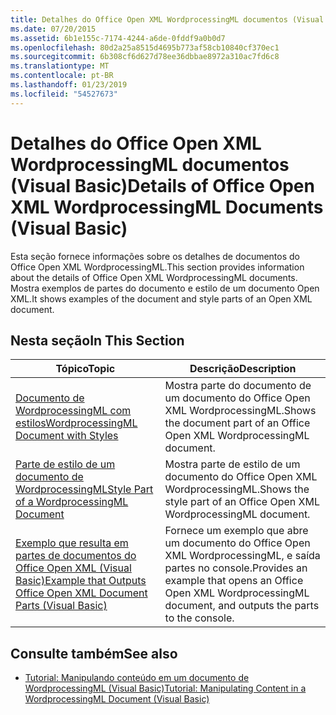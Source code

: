```yaml
---
title: Detalhes do Office Open XML WordprocessingML documentos (Visual Basic)
ms.date: 07/20/2015
ms.assetid: 6b1e155c-7174-4244-a6de-0fddf9a0b0d7
ms.openlocfilehash: 80d2a25a8515d4695b773af58cb10840cf370ec1
ms.sourcegitcommit: 6b308cf6d627d78ee36dbbae8972a310ac7fd6c8
ms.translationtype: MT
ms.contentlocale: pt-BR
ms.lasthandoff: 01/23/2019
ms.locfileid: "54527673"
---
```

# <a name="details-of-office-open-xml-wordprocessingml-documents-visual-basic"></a><span data-ttu-id="0e1e5-102">Detalhes do Office Open XML WordprocessingML documentos (Visual Basic)</span><span class="sxs-lookup"><span data-stu-id="0e1e5-102">Details of Office Open XML WordprocessingML Documents (Visual Basic)</span></span>
<span data-ttu-id="0e1e5-103">Esta seção fornece informações sobre os detalhes de documentos do Office Open XML WordprocessingML.</span><span class="sxs-lookup"><span data-stu-id="0e1e5-103">This section provides information about the details of Office Open XML WordprocessingML documents.</span></span> <span data-ttu-id="0e1e5-104">Mostra exemplos de partes do documento e estilo de um documento Open XML.</span><span class="sxs-lookup"><span data-stu-id="0e1e5-104">It shows examples of the document and style parts of an Open XML document.</span></span>  
  
## <a name="in-this-section"></a><span data-ttu-id="0e1e5-105">Nesta seção</span><span class="sxs-lookup"><span data-stu-id="0e1e5-105">In This Section</span></span>  
  
|<span data-ttu-id="0e1e5-106">Tópico</span><span class="sxs-lookup"><span data-stu-id="0e1e5-106">Topic</span></span>|<span data-ttu-id="0e1e5-107">Descrição</span><span class="sxs-lookup"><span data-stu-id="0e1e5-107">Description</span></span>|  
|-----------|-----------------|  
|[<span data-ttu-id="0e1e5-108">Documento de WordprocessingML com estilos</span><span class="sxs-lookup"><span data-stu-id="0e1e5-108">WordprocessingML Document with Styles</span></span>](../../../../visual-basic/programming-guide/concepts/linq/wordprocessingml-document-with-styles.md)|<span data-ttu-id="0e1e5-109">Mostra parte do documento de um documento do Office Open XML WordprocessingML.</span><span class="sxs-lookup"><span data-stu-id="0e1e5-109">Shows the document part of an Office Open XML WordprocessingML document.</span></span>|  
|[<span data-ttu-id="0e1e5-110">Parte de estilo de um documento de WordprocessingML</span><span class="sxs-lookup"><span data-stu-id="0e1e5-110">Style Part of a WordprocessingML Document</span></span>](../../../../visual-basic/programming-guide/concepts/linq/style-part-of-a-wordprocessingml-document.md)|<span data-ttu-id="0e1e5-111">Mostra parte de estilo de um documento do Office Open XML WordprocessingML.</span><span class="sxs-lookup"><span data-stu-id="0e1e5-111">Shows the style part of an Office Open XML WordprocessingML document.</span></span>|  
|[<span data-ttu-id="0e1e5-112">Exemplo que resulta em partes de documentos do Office Open XML (Visual Basic)</span><span class="sxs-lookup"><span data-stu-id="0e1e5-112">Example that Outputs Office Open XML Document Parts (Visual Basic)</span></span>](../../../../visual-basic/programming-guide/concepts/linq/example-that-outputs-office-open-xml-document-parts.md)|<span data-ttu-id="0e1e5-113">Fornece um exemplo que abre um documento do Office Open XML WordprocessingML, e saída partes no console.</span><span class="sxs-lookup"><span data-stu-id="0e1e5-113">Provides an example that opens an Office Open XML WordprocessingML document, and outputs the parts to the console.</span></span>|  
  
## <a name="see-also"></a><span data-ttu-id="0e1e5-114">Consulte também</span><span class="sxs-lookup"><span data-stu-id="0e1e5-114">See also</span></span>
- [<span data-ttu-id="0e1e5-115">Tutorial: Manipulando conteúdo em um documento de WordprocessingML (Visual Basic)</span><span class="sxs-lookup"><span data-stu-id="0e1e5-115">Tutorial: Manipulating Content in a WordprocessingML Document (Visual Basic)</span></span>](../../../../visual-basic/programming-guide/concepts/linq/tutorial-manipulating-content-in-a-wordprocessingml-document.md)
